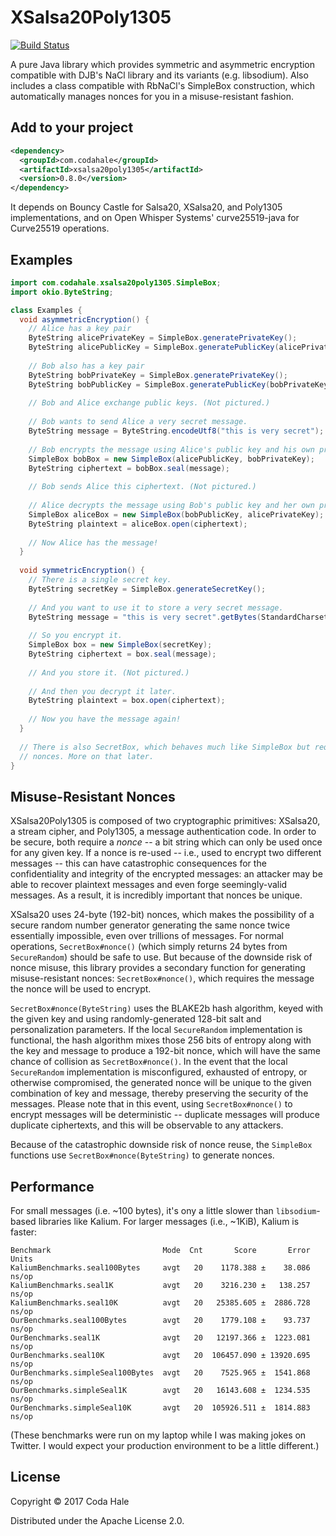 # XSalsa20Poly1305

[![Build Status](https://secure.travis-ci.org/codahale/xsalsa20poly1305.svg)](http://travis-ci.org/codahale/xsalsa20poly1305)

A pure Java library which provides symmetric and asymmetric encryption compatible with DJB's NaCl
library and its variants (e.g. libsodium). Also includes a class compatible with RbNaCl's SimpleBox
construction, which automatically manages nonces for you in a misuse-resistant fashion.

## Add to your project

```xml
<dependency>
  <groupId>com.codahale</groupId>
  <artifactId>xsalsa20poly1305</artifactId>
  <version>0.8.0</version>
</dependency>
```

It depends on Bouncy Castle for Salsa20, XSalsa20, and Poly1305 implementations, and on Open Whisper
Systems' curve25519-java for Curve25519 operations.

## Examples

```java
import com.codahale.xsalsa20poly1305.SimpleBox;
import okio.ByteString;

class Examples {
  void asymmetricEncryption() {
    // Alice has a key pair
    ByteString alicePrivateKey = SimpleBox.generatePrivateKey();
    ByteString alicePublicKey = SimpleBox.generatePublicKey(alicePrivateKey);
    
    // Bob also has a key pair
    ByteString bobPrivateKey = SimpleBox.generatePrivateKey();
    ByteString bobPublicKey = SimpleBox.generatePublicKey(bobPrivateKey);
    
    // Bob and Alice exchange public keys. (Not pictured.)
    
    // Bob wants to send Alice a very secret message. 
    ByteString message = ByteString.encodeUtf8("this is very secret");
    
    // Bob encrypts the message using Alice's public key and his own private key
    SimpleBox bobBox = new SimpleBox(alicePublicKey, bobPrivateKey);
    ByteString ciphertext = bobBox.seal(message);
    
    // Bob sends Alice this ciphertext. (Not pictured.)
    
    // Alice decrypts the message using Bob's public key and her own private key.
    SimpleBox aliceBox = new SimpleBox(bobPublicKey, alicePrivateKey);
    ByteString plaintext = aliceBox.open(ciphertext);
    
    // Now Alice has the message!
  }
 
  void symmetricEncryption() {
    // There is a single secret key.
    ByteString secretKey = SimpleBox.generateSecretKey();  
   
    // And you want to use it to store a very secret message.
    ByteString message = "this is very secret".getBytes(StandardCharsets.UTF_8);
   
    // So you encrypt it.
    SimpleBox box = new SimpleBox(secretKey);
    ByteString ciphertext = box.seal(message);
    
    // And you store it. (Not pictured.)
    
    // And then you decrypt it later.
    ByteString plaintext = box.open(ciphertext);
    
    // Now you have the message again!
  }
  
  // There is also SecretBox, which behaves much like SimpleBox but requires you to manage your own
  // nonces. More on that later.
}
```

## Misuse-Resistant Nonces

XSalsa20Poly1305 is composed of two cryptographic primitives: XSalsa20, a stream cipher, and
Poly1305, a message authentication code. In order to be secure, both require a _nonce_ -- a bit
string which can only be used once for any given key. If a nonce is re-used -- i.e., used to encrypt
two different messages -- this can have catastrophic consequences for the confidentiality and
integrity of the encrypted messages: an attacker may be able to recover plaintext messages and even
forge seemingly-valid messages. As a result, it is incredibly important that nonces be unique.

XSalsa20 uses 24-byte (192-bit) nonces, which makes the possibility of a secure random number
generator generating the same nonce twice essentially impossible, even over trillions of messages.
For normal operations, `SecretBox#nonce()` (which simply returns 24 bytes from `SecureRandom`)
should be safe to use. But because of the downside risk of nonce misuse, this library provides a
secondary function for generating misuse-resistant nonces: `SecretBox#nonce()`, which requires the
message the nonce will be used to encrypt.

`SecretBox#nonce(ByteString)` uses the BLAKE2b hash algorithm, keyed with the given key and using
randomly-generated 128-bit salt and personalization parameters. If the local `SecureRandom`
implementation is functional, the hash algorithm mixes those 256 bits of entropy along with the key
and message to produce a 192-bit nonce, which will have the same chance of collision as
`SecretBox#nonce()`. In the event that the local `SecureRandom` implementation is misconfigured,
exhausted of entropy, or otherwise compromised, the generated nonce will be unique to the given
combination of key and message, thereby preserving the security of the messages. Please note that in
this event, using `SecretBox#nonce()` to encrypt messages will be deterministic -- duplicate
messages will produce duplicate ciphertexts, and this will be observable to any attackers.

Because of the catastrophic downside risk of nonce reuse, the `SimpleBox` functions use
`SecretBox#nonce(ByteString)` to generate nonces.

## Performance

For small messages (i.e. ~100 bytes), it's ony a little slower than `libsodium`-based libraries like
Kalium. For larger messages (i.e., ~1KiB), Kalium is faster:

```
Benchmark                         Mode  Cnt       Score       Error  Units
KaliumBenchmarks.seal100Bytes     avgt   20    1178.388 ±    38.086  ns/op
KaliumBenchmarks.seal1K           avgt   20    3216.230 ±   138.257  ns/op
KaliumBenchmarks.seal10K          avgt   20   25385.605 ±  2886.728  ns/op
OurBenchmarks.seal100Bytes        avgt   20    1779.108 ±    93.737  ns/op
OurBenchmarks.seal1K              avgt   20   12197.366 ±  1223.081  ns/op
OurBenchmarks.seal10K             avgt   20  106457.090 ± 13920.695  ns/op
OurBenchmarks.simpleSeal100Bytes  avgt   20    7525.965 ±  1541.868  ns/op
OurBenchmarks.simpleSeal1K        avgt   20   16143.608 ±  1234.535  ns/op
OurBenchmarks.simpleSeal10K       avgt   20  105926.511 ±  1814.883  ns/op
```

(These benchmarks were run on my laptop while I was making jokes on Twitter. I would expect your
production environment to be a little different.)

## License

Copyright © 2017 Coda Hale

Distributed under the Apache License 2.0.
